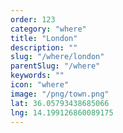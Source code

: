 ```yaml
---
order: 123
category: "where"
title: "London"
description: ""
slug: "/where/london"
parentSlug: "/where"
keywords: ""
icon: "where"
image: "/png/town.png"
lat: 36.05793438685066
lng: 14.199126860089175
---
```

